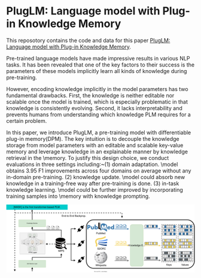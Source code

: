 # PlugLM: Language model with Plug-in Knowledge Memory

This reposotory contains the code and data for this paper [PlugLM: Language model with Plug-in Knowledge Memory](https://openreview.net/forum?id=Plr5l7r0jY6). 

Pre-trained language models have made impressive results in various NLP tasks. It has been revealed that one of the key factors to their success is the parameters of these models implicitly learn all kinds of knowledge during pre-training.

However, encoding knowledge implicitly in the model parameters has two fundamental drawbacks. First, the knowledge is neither editable nor scalable once the model is trained, which is especially problematic in that knowledge is consistently evolving. Second, it lacks interpretability and prevents humans from understanding which knowledge PLM requires for a certain problem. 

In this paper, we introduce PlugLM, a pre-training model with differentiable plug-in memory(DPM). The key intuition is to decouple the knowledge storage from model parameters with an editable and scalable key-value memory and leverage knowledge in an explainable manner by knowledge retrieval in the \memory. 
To justify this design choice, we conduct evaluations in three settings including:~(1) domain adaptation. \model obtains 3.95 F1 improvements across four domains on average without any in-domain pre-training. (2) knowledge update. \model could absorb new knowledge in a training-free way after pre-training is done. (3) in-task knowledge learning. \model could be further improved by incorporating training samples into \memory with knowledge prompting.

![model](assets/model.svg)